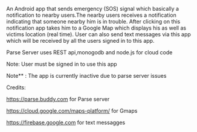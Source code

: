 An Android app that sends emergency (SOS) signal which basically a notification to nearby users.The nearby users receives a notification indicating that someone nearby him is in trouble.
After clicking on this notification app takes him to a Google Map which displays his as well as victims location (real time).
User can also send text messages via this app which will be received by all the users signed in to this app.

Parse Server uses REST api,monogodb and node.js for cloud code

Note: User must be signed in to use this app

Note** : The app is currently inactive due to parse server issues

Credits:

https://parse.buddy.com for Parse server

https://cloud.google.com/maps-platform/ for Gmaps

https://firebase.google.com for text messagges
